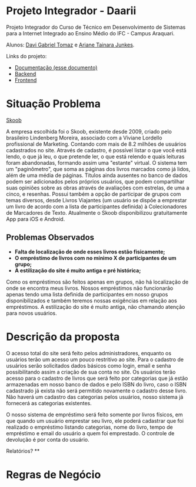 # Projeto Integrador - Daarii

Projeto Integrador do Curso de Técnico em Desenvolvimento de Sistemas para a Internet Integrado ao Ensino Médio do IFC - Campus Araquari.

Alunos: [Davi Gabriel Tomaz](https://github.com/davigtomaz) e [Ariane Tainara Junkes](https://github.com/ArianeJunkes).

Links do projeto:

-   [Documentação (esse documento)](github.com/marcoandre/pi-modelo)
-   [Backend](github.com/marcoandre/pi-backend)
-   [Frontend](github.com/marcoandre/pi-frontend)

# Situação Problema

[Skoob](http://www.skoob.com.br/)
    
A empresa escolhida foi o Skoob, existente desde 2009, criado pelo brasileiro Lindenberg Moreira, associado com a Viviane Lordello profissional de Marketing. Contando com mais de 8.2 milhões de usuários cadastrados no site. Através de cadastro, é possível listar o que você está lendo, o que já leu, o que pretende ler, o que está relendo e quais leituras foram abandonadas, formando assim uma "estante" virtual. O sistema tem um "paginômetro", que soma as páginas dos livros marcados como já lidos, além de uma média de páginas. Títulos ainda ausentes no banco de dados podem ser adicionados pelos próprios usuários, que podem compartilhar suas opiniões sobre as obras através de avaliações com estrelas, de uma a cinco, e resenhas. Possui também a opção de participar de grupos com temas diversos, desde Livros Viajantes (um usuário se dispõe a emprestar um livro de acordo com a lista de participantes definida) à Colecionadores de Marcadores de Texto. Atualmente o Skoob disponibilizou gratuitamente App para iOS e Android.



## Problemas Observados 

* **Falta de localização de onde esses livros estão fisicamente;**
* **O empréstimo de livros com no mínimo X de participantes de um grupo;**
* **A estilização do site é muito antiga e pré histórica;**

Como os empréstimos são feitos apenas em grupos, não há localização de onde se encontra meus livros.
Nossos empréstimos não funcionarão apenas tendo uma lista definida de participantes em nosso grupos disponibilizados e também teremos nossas exigências em relação aos empréstimos.
A estilização do site é muito antiga, não chamando atenção para novos usuários. 




# Descrição da proposta

O acesso total do site será feito pelos administradores, enquanto os usuários terão um acesso um pouco restritivo ao site. Para o cadastro de usuários serão solicitados dados básicos como login, email e senha possibilitando assim a criação de sua conta no site. Os usuários terão acesso para o cadastro de livros que será feito por categorias que já estão armazenadas em nosso banco de dados e pelo ISBN do livro, caso o ISBN cadastrado já exista não será permitido novamente o cadastro desse livro. Não haverá um cadastro das categorias pelos usuários, nosso sistema já fornecerá as categorias existentes.

O nosso sistema de empréstimo será feito somente por livros físicos, em que quando um usuário emprestar seu livro, ele poderá cadastrar que foi realizado o empréstimo listando categorias, nome do livro, tempo de empréstimo e email do usuário a quem foi emprestado. O controle de devolução é por conta do usuário. 


Relatórios? 
**

# Regras de Negócio